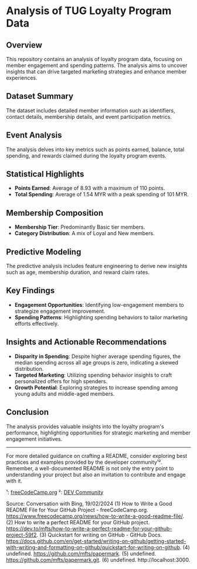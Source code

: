 # Analysis of TUG Loyalty Program Data

## Overview

This repository contains an analysis of loyalty program data, focusing on member engagement and spending patterns. The analysis aims to uncover insights that can drive targeted marketing strategies and enhance member experiences.

## Dataset Summary

The dataset includes detailed member information such as identifiers, contact details, membership details, and event participation metrics.

## Event Analysis

The analysis delves into key metrics such as points earned, balance, total spending, and rewards claimed during the loyalty program events.

## Statistical Highlights

- **Points Earned**: Average of 8.93 with a maximum of 110 points.
- **Total Spending**: Average of 1.54 MYR with a peak spending of 101 MYR.

## Membership Composition

- **Membership Tier**: Predominantly Basic tier members.
- **Category Distribution**: A mix of Loyal and New members.

## Predictive Modeling

The predictive analysis includes feature engineering to derive new insights such as age, membership duration, and reward claim rates.

## Key Findings

- **Engagement Opportunities**: Identifying low-engagement members to strategize engagement improvement.
- **Spending Patterns**: Highlighting spending behaviors to tailor marketing efforts effectively.

## Insights and Actionable Recommendations

- **Disparity in Spending**: Despite higher average spending figures, the median spending across all age groups is zero, indicating a skewed distribution.
- **Targeted Marketing**: Utilizing spending behavior insights to craft personalized offers for high spenders.
- **Growth Potential**: Exploring strategies to increase spending among young adults and middle-aged members.

## Conclusion

The analysis provides valuable insights into the loyalty program's performance, highlighting opportunities for strategic marketing and member engagement initiatives.

---

For more detailed guidance on crafting a README, consider exploring best practices and examples provided by the developer community¹². Remember, a well-documented README is not only the entry point to understanding your project but also an invitation to contribute and engage with it.

[//]: # (References)
¹: [freeCodeCamp.org](https://www.freecodecamp.org/news/how-to-write-a-good-readme-file/)
²: [DEV Community](https://dev.to/mfts/how-to-write-a-perfect-readme-for-your-github-project-59f2)

Source: Conversation with Bing, 19/02/2024
(1) How to Write a Good README File for Your GitHub Project - freeCodeCamp.org. https://www.freecodecamp.org/news/how-to-write-a-good-readme-file/.
(2) How to write a perfect README for your GitHub project. https://dev.to/mfts/how-to-write-a-perfect-readme-for-your-github-project-59f2.
(3) Quickstart for writing on GitHub - GitHub Docs. https://docs.github.com/en/get-started/writing-on-github/getting-started-with-writing-and-formatting-on-github/quickstart-for-writing-on-github.
(4) undefined. https://github.com/mfts/papermark.
(5) undefined. https://github.com/mfts/papermark.git.
(6) undefined. http://localhost:3000.
